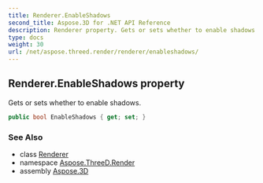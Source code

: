 ```yaml
---
title: Renderer.EnableShadows
second_title: Aspose.3D for .NET API Reference
description: Renderer property. Gets or sets whether to enable shadows
type: docs
weight: 30
url: /net/aspose.threed.render/renderer/enableshadows/
---
```

## Renderer.EnableShadows property

Gets or sets whether to enable shadows.

```csharp
public bool EnableShadows { get; set; }
```

### See Also

* class [Renderer](../)
* namespace [Aspose.ThreeD.Render](../../../aspose.threed.render/)
* assembly [Aspose.3D](../../../)


